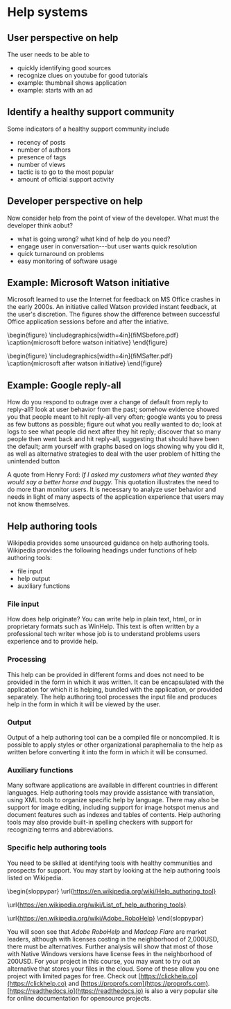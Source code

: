 
# Help systems

## User perspective on help
The user needs to be able to

- quickly identifying good sources
- recognize clues on youtube for good tutorials
- example: thumbnail shows application
- example: starts with an ad

## Identify a healthy support community
Some indicators of a healthy support community include

- recency of posts
- number of authors
- presence of tags
- number of views
- tactic is to go to the most popular
- amount of official support activity

## Developer perspective on help
Now consider help from the point of view of the developer. What must the developer think aobut?

- what is going wrong? what kind of help do you need?
- engage user in conversation---but user wants quick resolution
- quick turnaround on problems
- easy monitoring of software usage

## Example: Microsoft Watson initiative
Microsoft learned to use the Internet for feedback on MS Office crashes in the early 2000s. An initiative called Watson provided instant feedback, at the user's discretion. The figures show the difference between successful Office application sessions before and after the intiative.

\begin{figure}
\includegraphics[width=4in]{fiMSbefore.pdf}
\caption{microsoft before watson initiative}
\end{figure}

\begin{figure}
\includegraphics[width=4in]{fiMSafter.pdf}
\caption{microsoft after watson initiative}
\end{figure}

## Example: Google reply-all
How do you respond to outrage over a change of default from reply to reply-all? look at user behavior from the past; somehow evidence showed you that people meant to hit reply-all very often; google wants you to press as few buttons as possible; figure out what you really wanted to do; look at logs to see what people did next after they hit reply; discover that so many people then went back and hit reply-all, suggesting that should have been the default; arm yourself with graphs based on logs showing why you did it, as well as alternative strategies to deal with the user problem of hitting the unintended button

A quote from Henry Ford: *If I asked my customers what they wanted they would say a better horse and buggy.*
This quotation illustrates the need to do more than monitor users. It is necessary to analyze user behavior and needs in light of many aspects of the application experience that users may not know themselves.

## Help authoring tools
Wikipedia provides some unsourced guidance on help authoring tools. Wikipedia provides the following headings under functions of help authoring tools:

- file input
- help output
- auxiliary functions

### File input
How does help originate? You can write help in plain text, html, or in proprietary formats such as WinHelp. This text is often written by a professional tech writer whose job is to understand problems users experience and to provide help.

### Processing
This help can be provided in different forms and does not need to be provided in the form in which it was written. It can be encapsulated with the application for which it is helping, bundled with the application, or provided separately. The help authoring tool processes the input file and produces help in the form in which it will be viewed by the user.

### Output
Output of a help authoring tool can be a compiled file or noncompiled. It is possible to apply styles or other organizational paraphernalia to the help as written before converting it into the form in which it will be consumed.

### Auxiliary functions
Many software applications are available in different countries in different languages. Help authoring tools may provide assistance with translation, using XML tools to organize specific help by language. There may also be support for image editing, including support for image hotspot menus and document features such as indexes and tables of contents. Help authoring tools may also provide built-in spelling checkers with support for recognizing terms and abbreviations.

### Specific help authoring tools
You need to be skilled at identifying tools with healthy communities and prospects for support. You may start by looking at the help authoring tools listed on Wikipedia.

\begin{sloppypar}
\url{https://en.wikipedia.org/wiki/Help_authoring_tool}

\url{https://en.wikipedia.org/wiki/List_of_help_authoring_tools}

\url{https://en.wikipedia.org/wiki/Adobe_RoboHelp}
\end{sloppypar}

You will soon see that *Adobe RoboHelp* and *Madcap Flare* are market leaders, although with licenses costing in the neighborhood of 2,000USD, there must be alternatives. Further analysis will show that most of those with Native Windows versions have license fees in the neighborhood of 200USD. For your project in this course, you may want to try out an alternative that stores your files in the cloud. Some of these allow you one project with limited pages for free. Check out
[https://clickhelp.co](https://clickhelp.co) and
[https://proprofs.com](https://proprofs.com).
[https://readthedocs.io](https://readthedocs.io) is also a very popular site for online documentation for opensource projects.
